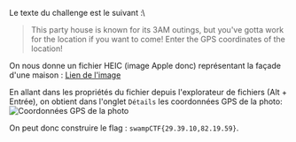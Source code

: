 Le texte du challenge est le suivant :\
> This party house is known for its 3AM outings, but you've gotta work for the location if you want to come! Enter the GPS coordinates of the location!

On nous donne un fichier HEIC (image Apple donc) représentant la façade d'une maison : [Lien de l'image](https://github.com/Nerumir/writeups/blob/9706837ebbe1ab822a354c292e7667347384d7c3/OSInt/data/IMG_4048.HEIC)

En allant dans les propriétés du fichier depuis l'explorateur de fichiers (Alt + Entrée), on obtient dans l'onglet `Détails` les coordonnées GPS de la photo:\
![Coordonnées GPS de la photo](https://github.com/user-attachments/assets/442a08fe-efe8-40aa-9cd7-8ebbc74d6ad9)

On peut donc construire le flag : `swampCTF{29.39.10,82.19.59}`.
